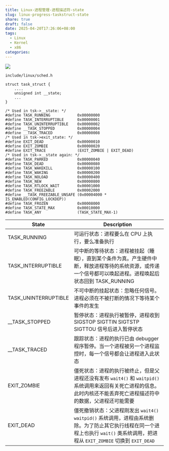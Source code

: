 ```yaml
---
title: Linux-进程管理-进程描述符-state
slug: linux-progress-taskstruct-state
share: true
draft: false
date: 2025-04-20T17:26:06+08:00
tags:
  - Linux
  - Kernel
  - x86
categories:
---
```



![](https://img.jaxwang.top/2025/04/36b9b75b2ec34273e0b4b59a2d746966.png)

```
include/linux/sched.h

struct task_struct {
    ....
	unsigned int __state;
	...
}

/* Used in tsk->__state: */
#define TASK_RUNNING			0x00000000
#define TASK_INTERRUPTIBLE		0x00000001
#define TASK_UNINTERRUPTIBLE	0x00000002
#define __TASK_STOPPED			0x00000004
#define __TASK_TRACED			0x00000008
/* Used in tsk->exit_state: */
#define EXIT_DEAD			    0x00000010
#define EXIT_ZOMBIE			    0x00000020
#define EXIT_TRACE			    (EXIT_ZOMBIE | EXIT_DEAD)
/* Used in tsk->__state again: */
#define TASK_PARKED			    0x00000040
#define TASK_DEAD			    0x00000080
#define TASK_WAKEKILL			0x00000100
#define TASK_WAKING			    0x00000200
#define TASK_NOLOAD			    0x00000400
#define TASK_NEW			    0x00000800
#define TASK_RTLOCK_WAIT		0x00001000
#define TASK_FREEZABLE			0x00002000
#define __TASK_FREEZABLE_UNSAFE (0x00004000 * IS_ENABLED(CONFIG_LOCKDEP))
#define TASK_FROZEN			    0x00008000
#define TASK_STATE_MAX			0x00010000
#define TASK_ANY			    (TASK_STATE_MAX-1)
```



|  State   | Description    |
| --- | --- |
|   TASK_RUNNING  |  可运行状态：进程要么在 CPU 上执行，要么准备执行   |
|TASK_INTERRUPTIBLE | 可中断的等待状态：进程被挂起（睡眠），直到某个条件为真。产生硬件中断，释放进程等待的系统资源，或传递一个信号都可以唤起进程。进程唤起后状态回到 TASK_RUNNING |
|TASK_UNINTERRUPTIBLE |不可中断的挂起状态：忽略任何信号。进程必须在不被打断的情况下等待某个事件的发生|
|__TASK_STOPPED | 暂停状态：进程执行被暂停，进程收到 SIGSTOP SIGTTIN SIGTSTP SIGTTOU 信号后进入暂停状态|
|__TASK_TRACED	| 跟踪状态：进程的执行已由 debugger 程序暂停。当一个进程被另一个进程监控时，每一个信号都会让进程进入此状态|
|EXIT_ZOMBIE | 僵死状态：进程的执行被终止，但是父进程还没有发布 `wait4()` 和 `waitpid()` 系统调用来返回有关死亡进程的信息。此时内核还不能丢弃死亡进程描述符中的数据，父进程还可能需要|
|EXIT_DEAD| 僵死撤销状态：父进程刚发出 `wait4()` `waitpid()` 系统调用，进程由系统删除。为了防止其它执行线程在同一个进程上也执行 `wait()` 类系统调用，把进程从 `EXIT_ZOMBIE` 切换到 `EXIT_DEAD` |

